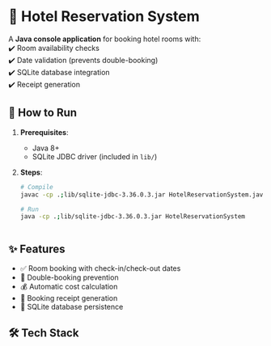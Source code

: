 # 🏨 Hotel Reservation System  

A **Java console application** for booking hotel rooms with:  
✔️ Room availability checks  
✔️ Date validation (prevents double-booking)  
✔️ SQLite database integration  
✔️ Receipt generation  

## 🚀 How to Run  
1. **Prerequisites**:  
   - Java 8+  
   - SQLite JDBC driver (included in `lib/`)  

2. **Steps**:  
   ```bash
   # Compile
   javac -cp .;lib/sqlite-jdbc-3.36.0.3.jar HotelReservationSystem.java
   
   # Run
   java -cp .;lib/sqlite-jdbc-3.36.0.3.jar HotelReservationSystem



## ✨ Features
- ✅ Room booking with check-in/check-out dates  
- 🚫 Double-booking prevention  
- 💰 Automatic cost calculation  
- 🧾 Booking receipt generation  
- 💾 SQLite database persistence  

## 🛠️ Tech Stack
- **Core**: Java (OOP principles)  
- **Database**: SQLite (with JDBC driver)  
- **Tools**: VS Code, Git  

## 📦 Project Structure

HotelReservationSystem/
├── src/
│ └── HotelReservationSystem.java # Main application
├── lib/
│ └── sqlite-jdbc-3.36.0.3.jar # Database driver
└── README.md # This file